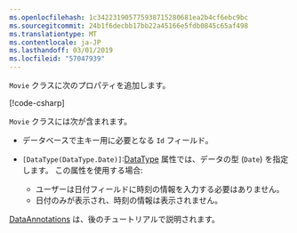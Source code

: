 ```yaml
---
ms.openlocfilehash: 1c342231905775938715280681ea2b4cf6ebc9bc
ms.sourcegitcommit: 24b1f6decbb17bb22a45166e5fdb0845c65af498
ms.translationtype: MT
ms.contentlocale: ja-JP
ms.lasthandoff: 03/01/2019
ms.locfileid: "57047939"
---
```

`Movie` クラスに次のプロパティを追加します。

[!code-csharp[](~/tutorials/first-mvc-app/start-mvc/sample/MvcMovie22/Models/Movie.cs?name=snippet1)]

`Movie` クラスには次が含まれます。

* データベースで主キー用に必要となる `Id` フィールド。
* `[DataType(DataType.Date)]`:[DataType](/dotnet/api/microsoft.aspnetcore.mvc.dataannotations.internal.datatypeattributeadapter) 属性では、データの型 (`Date`) を指定します。 この属性を使用する場合:

  * ユーザーは日付フィールドに時刻の情報を入力する必要はありません。
  * 日付のみが表示され、時刻の情報は表示されません。

[DataAnnotations](/dotnet/api/system.componentmodel.dataannotations) は、後のチュートリアルで説明されます。